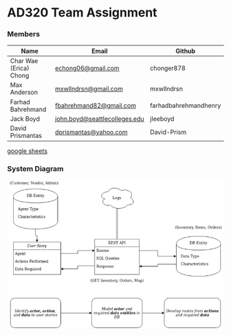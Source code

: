 AD320 Team Assignment
======================

### Members

| Name | Email | Github |
| ---- | ----- | ------ |
| Char Wae (Erica) Chong | echong06@gmail.com 	| chonger878 |
| Max Anderson		 | mxwllndrsn@gmail.com	| mxwllndrsn |
| Farhad Bahrehmand	 | fbahrehmand82@gmail.com | farhadbahrehmandhenry |
| Jack Boyd		 | john.boyd@seattlecolleges.edu | jleeboyd |
| David Prismantas	 | dprismantas@yahoo.com	 | David-Prism | 

[google sheets](https://docs.google.com/spreadsheets/d/1bB_k4FuFqDGQHGCCwIILQYbHrdbGUNrDiam0Lw_S_p8/edit?usp=sharing)  


### System Diagram

![system diagram](https://github.com/chonger878/AD320-TeamProject/blob/master/misc-files/AD320_System_Diagram.png)
